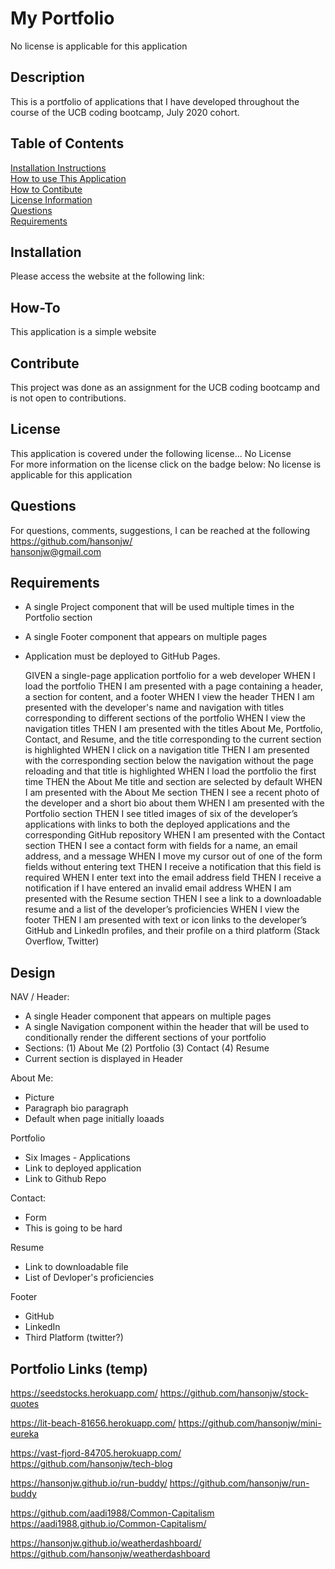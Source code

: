 # My Portfolio  
No license is applicable for this application

## Description
This is a portfolio of applications that I have developed throughout the course of the UCB coding bootcamp, July 2020 cohort.

## Table of Contents
[Installation Instructions](#installation)  
[How to use This Application](#how-to)  
[How to Contibute](#contribute)  
[License Information](#license)  
[Questions](#questions)  
[Requirements](#requirements)

## Installation
Please access the website at the following link:

## How-To
This application is a simple website

## Contribute
This project was done as an assignment for the UCB coding bootcamp and is not open to contributions.

## License
This application is covered under the following license...
No License  
For more information on the license click on the badge below:
No license is applicable for this application

## Questions
For questions, comments, suggestions, I can be reached at the following  
https://github.com/hansonjw/  
hansonjw@gmail.com

## Requirements

- A single Project component that will be used multiple times in the Portfolio section
- A single Footer component that appears on multiple pages
- Application must be deployed to GitHub Pages.

    GIVEN a single-page application portfolio for a web developer
    WHEN I load the portfolio
    THEN I am presented with a page containing a header, a section for content, and a footer
    WHEN I view the header
    THEN I am presented with the developer's name and navigation with titles corresponding to different sections of the portfolio
    WHEN I view the navigation titles
    THEN I am presented with the titles About Me, Portfolio, Contact, and Resume, and the title corresponding to the current section is highlighted
    WHEN I click on a navigation title
    THEN I am presented with the corresponding section below the navigation without the page reloading and that title is highlighted
    WHEN I load the portfolio the first time
    THEN the About Me title and section are selected by default
    WHEN I am presented with the About Me section
    THEN I see a recent photo of the developer and a short bio about them
    WHEN I am presented with the Portfolio section
    THEN I see titled images of six of the developer’s applications with links to both the deployed applications and the corresponding GitHub repository
    WHEN I am presented with the Contact section
    THEN I see a contact form with fields for a name, an email address, and a message
    WHEN I move my cursor out of one of the form fields without entering text
    THEN I receive a notification that this field is required
    WHEN I enter text into the email address field
    THEN I receive a notification if I have entered an invalid email address
    WHEN I am presented with the Resume section
    THEN I see a link to a downloadable resume and a list of the developer’s proficiencies
    WHEN I view the footer
    THEN I am presented with text or icon links to the developer’s GitHub and LinkedIn profiles, and their profile on a third platform (Stack Overflow, Twitter) 

## Design
NAV / Header:
- A single Header component that appears on multiple pages
- A single Navigation component within the header that will be used to conditionally render the different sections of your portfolio
- Sections:
    (1) About Me
    (2) Portfolio
    (3) Contact
    (4) Resume
- Current section is displayed in Header

About Me:
- Picture
- Paragraph bio paragraph
- Default when page initially loaads

Portfolio
- Six Images - Applications
- Link to deployed application
- Link to Github Repo

Contact:
- Form
- This is going to be hard

Resume
- Link to downloadable file
- List of Devloper's proficiencies

Footer
- GitHub
- LinkedIn
- Third Platform (twitter?)


## Portfolio Links (temp)
https://seedstocks.herokuapp.com/
https://github.com/hansonjw/stock-quotes

https://lit-beach-81656.herokuapp.com/
https://github.com/hansonjw/mini-eureka

https://vast-fjord-84705.herokuapp.com/
https://github.com/hansonjw/tech-blog

https://hansonjw.github.io/run-buddy/
https://github.com/hansonjw/run-buddy

https://github.com/aadi1988/Common-Capitalism
https://aadi1988.github.io/Common-Capitalism/

https://hansonjw.github.io/weatherdashboard/
https://github.com/hansonjw/weatherdashboard
